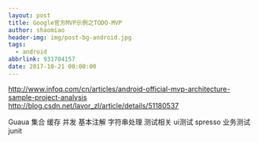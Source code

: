 ```yaml
---
layout: post
title: Google官方MVP示例之TODO-MVP
author: shaomiao
header-img: img/post-bg-android.jpg
tags:
  - android
abbrlink: 931704157
date: 2017-10-21 00:00:00
---
```

http://www.infoq.com/cn/articles/android-official-mvp-architecture-sample-project-analysis
http://blog.csdn.net/lavor_zl/article/details/51180537

Guaua 集合 缓存 并发 基本注解 字符串处理 
测试相关 ui测试 spresso
业务测试 junit
